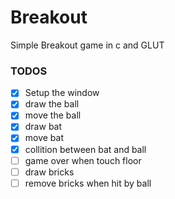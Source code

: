# Breakout
Simple Breakout game in c and GLUT

### TODOS
- [X] Setup the window
- [X] draw the ball
- [X] move the ball
- [X] draw bat
- [X] move bat
- [X] collition between bat and ball
- [ ] game over when touch floor
- [ ] draw bricks
- [ ] remove bricks when hit by ball
